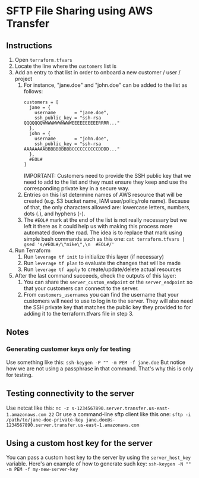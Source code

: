 # SFTP File Sharing using AWS Transfer

## Instructions
1. Open `terraform.tfvars`
2. Locate the line where the `customers` list is
3. Add an entry to that list in order to onboard a new customer / user / project
    1. For instance, "jane.doe" and "john.doe" can be added to the list as follows:
        ```
        customers = [
          jane = {
            username       = "jane.doe",
            ssh_public_key = "ssh-rsa QQQQQQQWWWWWWWWWWWEEEEEEEEEERRRR..."
          },
          john = {
            username       = "john.doe",
            ssh_public_key = "ssh-rsa AAAAAAAABBBBBBBBBBCCCCCCCCCCDDDD..."
          },
          #EOL#
        ]
        ```
        IMPORTANT: Customers need to provide the SSH public key that we need to add to the list and they must ensure they keep and use the corresponding private key in a secure way.
    2. Entries on this list determine names of AWS resource that will be created
       (e.g. S3 bucket name, IAM user/policy/role name). Because of that, the only characters allowed
       are: lowercase letters, numbers, dots (.), and hyphens (-).
    3. The `#EOL#` mark at the end of the list is not really necessary but we left it there as it could help us with making this process more automated down the road.
       The idea is to replace that mark using simple bash commands such as this
       one: `cat terraform.tfvars | gsed 's/#EOL#/\"mike\",\n  #EOL#/'`
4. Run Terraform
    1. Run `leverage tf init` to initialize this layer (if necessary)
    2. Run `leverage tf plan` to evaluate the changes that will be made
    3. Run `leverage tf apply` to create/update/delete actual resources
5. After the last command succeeds, check the outputs of this layer:
    1. You can share the `server_custom_endpoint` or the `server_endpoint` so that your customers can connect to the server.
    2. From `customers_usernames` you can find the username that your customers will need to use to log in to the server. They will also need the SSH private key that matches the public key they provided to for adding it to the terraform.tfvars file in step 3.


## Notes

### Generating customer keys only for testing
Use something like this: `ssh-keygen -P "" -m PEM -f jane.doe`
But notice how we are not using a passphrase in that command. That's why this is only for testing.

## Testing connectivity to the server
Use netcat like this: `nc -z s-1234567890.server.transfer.us-east-1.amazonaws.com 22`
Or use a command-line sftp client like this one:
`sftp -i /path/to/jane-doe-private-key jane.doe@s-1234567890.server.transfer.us-east-1.amazonaws.com`

## Using a custom host key for the server
You can pass a custom host key to the server by using the `server_host_key` variable.
Here's an example of how to generate such key: `ssh-keygen -N "" -m PEM -f my-new-server-key`
